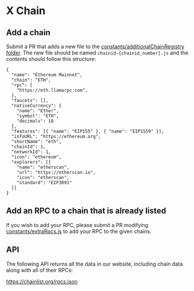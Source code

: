 # X Chain

## Add a chain

Submit a PR that adds a new file to the [constants/additionalChainRegistry folder](https://github.com/DefiLlama/chainlist/tree/main/constants/additionalChainRegistry). The new file should be named `chainid-{chainid_number}.js` and the contents should follow this structure:
```
{
  "name": "Ethereum Mainnet",
  "chain": "ETH",
  "rpc": [
    "https://eth.llamarpc.com",
  ],
  "faucets": [],
  "nativeCurrency": {
    "name": "Ether",
    "symbol": "ETH",
    "decimals": 18
  },
  "features": [{ "name": "EIP155" }, { "name": "EIP1559" }],
  "infoURL": "https://ethereum.org",
  "shortName": "eth",
  "chainId": 1,
  "networkId": 1,
  "icon": "ethereum",
  "explorers": [{
    "name": "etherscan",
    "url": "https://etherscan.io",
    "icon": "etherscan",
    "standard": "EIP3091"
  }]
}
```

## Add an RPC to a chain that is already listed

If you wish to add your RPC, please submit a PR modifying [constants/extraRpcs.js](https://github.com/DefiLlama/chainlist/blob/main/constants/extraRpcs.js) to add your RPC to the given chains.

## API
The following API returns all the data in our website, including chain data along with all of their RPCs:

https://chainlist.org/rpcs.json
